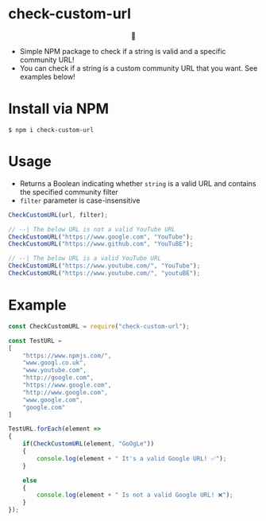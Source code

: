 # check-custom-url

<p align="center">🐜</p>

* Simple NPM package to check if a string is valid and a specific community URL!
* You can check if a string is a custom community URL that you want. See examples below!

# Install via NPM

`$ npm i check-custom-url `

# Usage

- Returns a Boolean indicating whether `string` is a valid URL and contains the specified community filter
- `filter` parameter is case-insensitive

```javascript
CheckCustomURL(url, filter);

// --| The below URL is not a valid YouTube URL
CheckCustomURL("https://www.google.com", "YouTube");
CheckCustomURL("https://www.github.com", "YouTuBE");

// --| The below URL is a valid YouTube URL
CheckCustomURL("https://www.youtube.com/", "YouTube");
CheckCustomURL("https://www.youtube.com/", "youtuBE");
```

# Example

```javascript
const CheckCustomURL = require("check-custom-url");

const TestURL = 
[
    "https://www.npmjs.com/",
    "www.googl.co.uk",
    "www.youtube.com",
    "http://google.com",
    "https://www.google.com",
    "http://www.google.com",
    "www.google.com",
    "google.com"
]

TestURL.forEach(element =>
{
    if(CheckCustomURL(element, "GoOgLe"))
    {
        console.log(element + " It's a valid Google URL! ✅");
    }

    else
    {
        console.log(element + " Is not a valid Google URL! ❌");
    }
});
```
